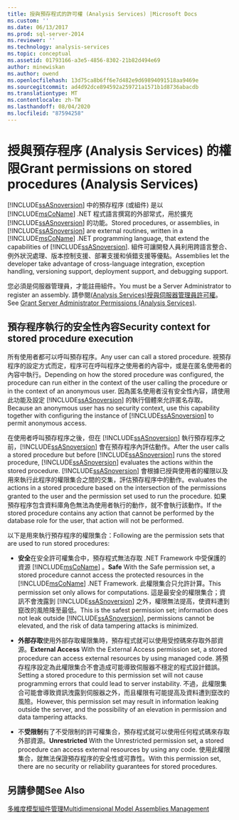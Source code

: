 ```yaml
---
title: 授與預存程式的許可權 (Analysis Services) |Microsoft Docs
ms.custom: ''
ms.date: 06/13/2017
ms.prod: sql-server-2014
ms.reviewer: ''
ms.technology: analysis-services
ms.topic: conceptual
ms.assetid: 01793166-a3e5-4856-8302-21b82d494e69
author: minewiskan
ms.author: owend
ms.openlocfilehash: 13d75ca8b6ff6e7d482e9d69894091518aa9469e
ms.sourcegitcommit: ad4d92dce894592a259721a1571b1d8736abacdb
ms.translationtype: MT
ms.contentlocale: zh-TW
ms.lasthandoff: 08/04/2020
ms.locfileid: "87594258"
---
```

# <a name="grant-permissions-on-stored-procedures-analysis-services"></a><span data-ttu-id="47c97-102">授與預存程序 (Analysis Services) 的權限</span><span class="sxs-lookup"><span data-stu-id="47c97-102">Grant permissions on stored procedures (Analysis Services)</span></span>
  <span data-ttu-id="47c97-103">[!INCLUDE[ssASnoversion](../includes/ssasnoversion-md.md)] 中的預存程序 (或組件) 是以 [!INCLUDE[msCoName](../includes/msconame-md.md)] .NET 程式語言撰寫的外部常式，用於擴充 [!INCLUDE[ssASnoversion](../includes/ssasnoversion-md.md)] 的功能。</span><span class="sxs-lookup"><span data-stu-id="47c97-103">Stored procedures, or assemblies, in [!INCLUDE[ssASnoversion](../includes/ssasnoversion-md.md)] are external routines, written in a [!INCLUDE[msCoName](../includes/msconame-md.md)] .NET programming language, that extend the capabilities of [!INCLUDE[ssASnoversion](../includes/ssasnoversion-md.md)].</span></span> <span data-ttu-id="47c97-104">組件可讓開發人員利用跨語言整合、例外狀況處理、版本控制支援、部署支援和偵錯支援等優點。</span><span class="sxs-lookup"><span data-stu-id="47c97-104">Assemblies let the developer take advantage of cross-language integration, exception handling, versioning support, deployment support, and debugging support.</span></span>  
  
 <span data-ttu-id="47c97-105">您必須是伺服器管理員，才能註冊組件。</span><span class="sxs-lookup"><span data-stu-id="47c97-105">You must be a Server Administrator to register an assembly.</span></span> <span data-ttu-id="47c97-106">請參閱[&#40;Analysis Services&#41;授與伺服器管理員許可權](instances/grant-server-admin-rights-to-an-analysis-services-instance.md)。</span><span class="sxs-lookup"><span data-stu-id="47c97-106">See [Grant Server Administrator Permissions &#40;Analysis Services&#41;](instances/grant-server-admin-rights-to-an-analysis-services-instance.md).</span></span>  
  
## <a name="security-context-for-stored-procedure-execution"></a><span data-ttu-id="47c97-107">預存程序執行的安全性內容</span><span class="sxs-lookup"><span data-stu-id="47c97-107">Security context for stored procedure execution</span></span>  
 <span data-ttu-id="47c97-108">所有使用者都可以呼叫預存程序。</span><span class="sxs-lookup"><span data-stu-id="47c97-108">Any user can call a stored procedure.</span></span> <span data-ttu-id="47c97-109">視預存程序的設定方式而定，程序可在呼叫程序之使用者的內容中，或是在匿名使用者的內容中執行。</span><span class="sxs-lookup"><span data-stu-id="47c97-109">Depending on how the stored procedure was configured, the procedure can run either in the context of the user calling the procedure or in the context of an anonymous user.</span></span> <span data-ttu-id="47c97-110">因為匿名使用者沒有安全性內容，請使用此功能及設定 [!INCLUDE[ssASnoversion](../includes/ssasnoversion-md.md)] 的執行個體來允許匿名存取。</span><span class="sxs-lookup"><span data-stu-id="47c97-110">Because an anonymous user has no security context, use this capability together with configuring the instance of [!INCLUDE[ssASnoversion](../includes/ssasnoversion-md.md)] to permit anonymous access.</span></span>  
  
 <span data-ttu-id="47c97-111">在使用者呼叫預存程序之後，但在 [!INCLUDE[ssASnoversion](../includes/ssasnoversion-md.md)] 執行預存程序之前，[!INCLUDE[ssASnoversion](../includes/ssasnoversion-md.md)] 會在預存程序內評估動作。</span><span class="sxs-lookup"><span data-stu-id="47c97-111">After the user calls a stored procedure but before [!INCLUDE[ssASnoversion](../includes/ssasnoversion-md.md)] runs the stored procedure, [!INCLUDE[ssASnoversion](../includes/ssasnoversion-md.md)] evaluates the actions within the stored procedure.</span></span> [!INCLUDE[ssASnoversion](../includes/ssasnoversion-md.md)] <span data-ttu-id="47c97-112">會根據已授與使用者的權限以及用來執行此程序的權限集合之間的交集，評估預存程序中的動作。</span><span class="sxs-lookup"><span data-stu-id="47c97-112">evaluates the actions in a stored procedure based on the intersection of the permissions granted to the user and the permission set used to run the procedure.</span></span> <span data-ttu-id="47c97-113">如果預存程序包含資料庫角色無法為使用者執行的動作，就不會執行該動作。</span><span class="sxs-lookup"><span data-stu-id="47c97-113">If the stored procedure contains any action that cannot be performed by the database role for the user, that action will not be performed.</span></span>  
  
 <span data-ttu-id="47c97-114">以下是用來執行預存程序的權限集合：</span><span class="sxs-lookup"><span data-stu-id="47c97-114">Following are the permission sets that are used to run stored procedures:</span></span>  
  
-   <span data-ttu-id="47c97-115">**安全**在安全許可權集合中，預存程式無法存取 .NET Framework 中受保護的資源 [!INCLUDE[msCoName](../includes/msconame-md.md)] 。</span><span class="sxs-lookup"><span data-stu-id="47c97-115">**Safe** With the Safe permission set, a stored procedure cannot access the protected resources in the [!INCLUDE[msCoName](../includes/msconame-md.md)] .NET Framework.</span></span> <span data-ttu-id="47c97-116">此權限集合只允許計算。</span><span class="sxs-lookup"><span data-stu-id="47c97-116">This permission set only allows for computations.</span></span> <span data-ttu-id="47c97-117">這是最安全的權限集合；資訊不會洩露到 [!INCLUDE[ssASnoversion](../includes/ssasnoversion-md.md)] 之外，權限無法提高，使資料遭到竄改的風險降至最低。</span><span class="sxs-lookup"><span data-stu-id="47c97-117">This is the safest permission set; information does not leak outside [!INCLUDE[ssASnoversion](../includes/ssasnoversion-md.md)], permissions cannot be elevated, and the risk of data tampering attacks is minimized.</span></span>  
  
-   <span data-ttu-id="47c97-118">**外部存取**使用外部存取權限集時，預存程式就可以使用受控碼來存取外部資源。</span><span class="sxs-lookup"><span data-stu-id="47c97-118">**External Access** With the External Access permission set, a stored procedure can access external resources by using managed code.</span></span> <span data-ttu-id="47c97-119">將預存程序設定為此權限集合不會造成可能導致伺服器不穩定的程式設計錯誤。</span><span class="sxs-lookup"><span data-stu-id="47c97-119">Setting a stored procedure to this permission set will not cause programming errors that could lead to server instability.</span></span> <span data-ttu-id="47c97-120">不過，此權限集合可能會導致資訊洩露到伺服器之外，而且權限有可能提高及資料遭到竄改的風險。</span><span class="sxs-lookup"><span data-stu-id="47c97-120">However, this permission set may result in information leaking outside the server, and the possibility of an elevation in permission and data tampering attacks.</span></span>  
  
-   <span data-ttu-id="47c97-121">不**受限制**有了不受限制的許可權集合，預存程式就可以使用任何程式碼來存取外部資源。</span><span class="sxs-lookup"><span data-stu-id="47c97-121">**Unrestricted** With the Unrestricted permission set, a stored procedure can access external resources by using any code.</span></span> <span data-ttu-id="47c97-122">使用此權限集合，就無法保證預存程序的安全性或可靠性。</span><span class="sxs-lookup"><span data-stu-id="47c97-122">With this permission set, there are no security or reliability guarantees for stored procedures.</span></span>  
  
## <a name="see-also"></a><span data-ttu-id="47c97-123">另請參閱</span><span class="sxs-lookup"><span data-stu-id="47c97-123">See Also</span></span>  
 [<span data-ttu-id="47c97-124">多維度模型組件管理</span><span class="sxs-lookup"><span data-stu-id="47c97-124">Multidimensional Model Assemblies Management</span></span>](multidimensional-models/multidimensional-model-assemblies-management.md)  
  
  
